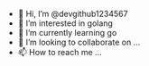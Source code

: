 - 👋 Hi, I’m @devgithub1234567
- 👀 I’m interested in golang
- 🌱 I’m currently learning go
- 💞️ I’m looking to collaborate on ...
- 📫 How to reach me ...

<!---
devgithub1234567/devgithub1234567 is a ✨ special ✨ repository because its `README.md` (this file) appears on your GitHub profile.
You can click the Preview link to take a look at your changes.
--->
